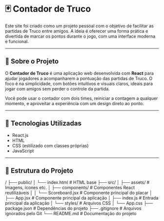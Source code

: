 # 🃏 Contador de Truco

Este site foi criado como um projeto pessoal com o objetivo de facilitar as partidas de Truco entre amigos. A ideia é oferecer uma forma prática e divertida de marcar os pontos durante o jogo, com uma interface moderna e funcional.

---

## 🔹 Sobre o Projeto

O **Contador de Truco** é uma aplicação web desenvolvida com **React** para ajudar jogadores a acompanharem a pontuação das partidas de Truco. O foco é na simplicidade, com botões intuitivos e visuais claros, ideais para jogar com amigos sem perder o controle da partida.

Você pode usar o contador com dois times, reiniciar a contagem a qualquer momento, e aproveitar a experiência com um design direto ao ponto.

---

## 🚀 Tecnologias Utilizadas

- React.js  
- HTML  
- CSS (estilizado com classes próprias)  
- JavaScript  

---

## 📂 Estrutura do Projeto
/
├── public/
│   └── index.html           # HTML base
├── src/
│   ├── assets/              # Imagens, ícones etc.
│   ├── components/          # Componentes React reutilizáveis
│   │   └── Scoreboard.jsx   # Componente principal do placar
│   ├── App.jsx              # Componente principal da aplicação
│   ├── index.js             # Entrada principal da aplicação
│   └── styles/              # Arquivos CSS
│       └── App.css
├── package.json             # Dependências do projeto
├── .gitignore               # Arquivos ignorados pelo Git
└── README.md                # Documentação do projeto
